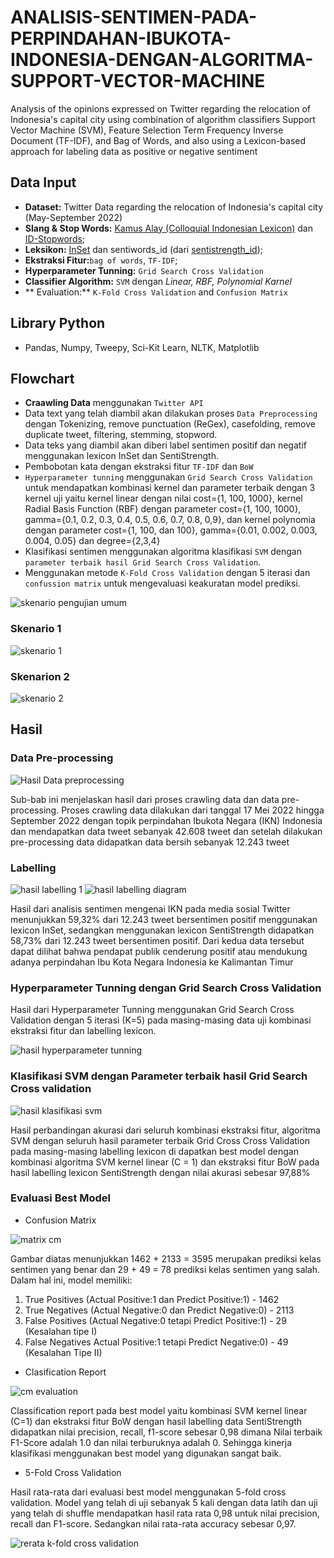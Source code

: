 # ANALISIS-SENTIMEN-PADA-PERPINDAHAN-IBUKOTA-INDONESIA-DENGAN-ALGORITMA-SUPPORT-VECTOR-MACHINE
Analysis of the opinions expressed on Twitter regarding the relocation of Indonesia's capital city using combination of algorithm classifiers Support Vector Machine (SVM), Feature Selection Term Frequency Inverse Document (TF-IDF), and Bag of Words, and also using a Lexicon-based approach for labeling data as positive or negative sentiment

## Data Input
- **Dataset:** Twitter Data regarding the relocation of Indonesia's capital city (May-September 2022)
- **Slang & Stop Words:** [Kamus Alay (Colloquial Indonesian Lexicon)](https://github.com/nasalsabila/kamus-alay) dan [ID-Stopwords](https://github.com/stopwords-iso/stopwords-id);
- **Leksikon:** [InSet](https://github.com/fajri91/InSet) dan sentiwords_id (dari [sentistrength_id](https://github.com/masdevid/sentistrength_id));
- **Ekstraksi Fitur:**`bag of words`, `TF-IDF`;
- **Hyperparameter Tunning:** `Grid Search Cross Validation`
- **Classifier Algorithm:** `SVM` dengan *Linear, RBF, Polynomial Karnel*
- ** Evaluation:** `K-Fold Cross Validation` and `Confusion Matrix`

## Library Python
- Pandas, Numpy, Tweepy,  Sci-Kit Learn, NLTK, Matplotlib


## Flowchart
- **Craawling Data** menggunakan `Twitter API`
- Data text yang telah diambil akan dilakukan proses `Data Preprocessing` dengan Tokenizing, remove punctuation (ReGex), casefolding, remove duplicate tweet, filtering, stemming, stopword.
- Data teks yang diambil akan diberi label sentimen positif dan negatif menggunakan lexicon InSet dan SentiStrength.
- Pembobotan kata dengan ekstraksi fitur `TF-IDF` dan `BoW`
- `Hyperparameter tunning` menggunakan `Grid Search Cross Validation` untuk mendapatkan kombinasi kernel dan parameter terbaik dengan 3 kernel uji yaitu kernel linear dengan nilai cost={1, 100, 1000}, kernel Radial Basis Function (RBF) dengan parameter cost={1, 100, 1000}, gamma={0.1, 0.2, 0.3, 0.4, 0.5, 0.6, 0.7, 0.8, 0,9}, dan kernel polynomia dengan parameter cost={1, 100, dan 100}, gamma={0.01, 0.002, 0.003, 0.004, 0.05} dan degree={2,3,4}
- Klasifikasi sentimen menggunakan algoritma klasifikasi `SVM` dengan `parameter terbaik hasil Grid Search Cross Validation`.
- Menggunakan metode `K-Fold Cross Validation` dengan 5 iterasi dan `confussion matrix` untuk mengevaluasi keakuratan model prediksi.

![skenario pengujian umum](https://user-images.githubusercontent.com/55600482/210097901-c034dcc6-988c-49eb-a22c-54598754d3af.png)
### Skenario 1
![skenario 1](https://user-images.githubusercontent.com/55600482/210097899-544aa5e2-0070-41aa-bc77-69f49832d06a.png)
### Skenarion 2
![skenario 2](https://user-images.githubusercontent.com/55600482/210097900-648e4570-f58f-49e8-a5ec-373f7b3f4fc5.png)

## Hasil
### Data Pre-processing
![Hasil Data preprocessing](https://user-images.githubusercontent.com/55600482/210098656-8bc3bc96-665b-4152-b82f-4312ea172b0f.png)

Sub-bab ini menjelaskan hasil dari proses crawling data dan data pre-processing. Proses crawling data dilakukan dari tanggal 17 Mei 2022 hingga September 2022 dengan topik perpindahan Ibukota Negara (IKN) Indonesia dan mendapatkan data tweet sebanyak 42.608 tweet dan setelah dilakukan pre-processing data didapatkan data bersih sebanyak 12.243 tweet

### Labelling
![hasil labelling 1](https://user-images.githubusercontent.com/55600482/210098651-8d236124-7421-4653-98a3-7b5de09ff2ef.JPG)
![hasil labelling diagram](https://user-images.githubusercontent.com/55600482/210098653-d3c9a367-b36e-496e-882d-27bd194e8094.JPG)

Hasil dari analisis sentimen mengenai IKN pada media sosial Twitter menunjukkan 59,32% dari 12.243 tweet bersentimen positif menggunakan lexicon InSet, sedangkan menggunakan lexicon SentiStrength didapatkan 58,73% dari 12.243 tweet bersentimen positif. Dari kedua data tersebut dapat dilihat bahwa pendapat publik cenderung positif atau mendukung adanya perpindahan Ibu Kota Negara Indonesia ke Kalimantan Timur

### Hyperparameter Tunning dengan Grid Search Cross Validation
Hasil dari Hyperparameter Tunning menggunakan Grid Search Cross Validation dengan 5 iterasi (K=5) pada masing-masing data uji kombinasi ekstraksi fitur dan labelling lexicon.

![hasil hyperparameter tunning](https://user-images.githubusercontent.com/55600482/210098657-c657b649-f449-4dde-bea9-bd631e5037f7.JPG)

### Klasifikasi SVM dengan Parameter terbaik hasil Grid Search Cross validation
![hasil klasifikasi svm](https://user-images.githubusercontent.com/55600482/210098660-6740e577-0685-4124-bb45-ac09485ef16d.JPG)

Hasil perbandingan akurasi dari seluruh kombinasi ekstraksi fitur, algoritma SVM dengan seluruh hasil parameter terbaik Grid Cross Cross Validation pada masing-masing labelling lexicon di dapatkan best model dengan kombinasi algoritma SVM kernel linear (C = 1) dan ekstraksi fitur BoW pada hasil labelling lexicon SentiStrength dengan nilai akurasi sebesar 97,88% 

### Evaluasi Best Model
* Confusion Matrix

![matrix cm](https://user-images.githubusercontent.com/55600482/210099565-95828f35-93a0-4f22-b19a-b61ceef99080.JPG)

Gambar diatas menunjukkan 1462 + 2133 = 3595 merupakan prediksi kelas sentimen yang benar dan 29 + 49 = 78 prediksi kelas sentimen yang salah. Dalam hal ini, model memiliki:
  1.	True Positives (Actual Positive:1 dan Predict Positive:1) - 1462
  2. True Negatives (Actual Negative:0 dan Predict Negative:0) - 2113
  3.	False Positives (Actual Negative:0 tetapi Predict Positive:1) - 29 (Kesalahan tipe I)
  4.	False Negatives Actual Positive:1 tetapi Predict Negative:0) - 49 (Kesalahan Tipe II)

* Clasification Report

![cm evaluation](https://user-images.githubusercontent.com/55600482/210099493-1b21768e-85de-4de5-87f7-4bf6a3b6bae1.JPG)

Classification report pada best model yaitu kombinasi SVM kernel linear (C=1) dan ekstraksi fitur BoW dengan hasil labelling data SentiStrength didapatkan nilai precision, recall, f1-score sebesar 0,98 dimana Nilai terbaik F1-Score adalah 1.0 dan nilai terburuknya adalah 0. Sehingga kinerja klasifikasi menggunakan best model yang digunakan sangat baik.

* 5-Fold Cross Validation

Hasil rata-rata dari evaluasi best model menggunakan 5-fold cross validation. Model yang telah di uji sebanyak 5 kali dengan data latih dan uji yang telah di shuffle mendapatkan hasil rata rata 0,98 untuk nilai precision, recall dan F1-score. Sedangkan nilai rata-rata accuracy sebesar 0,97.

![rerata k-fold cross validation](https://user-images.githubusercontent.com/55600482/210099495-8d89833c-92ce-49c4-9ce2-9b95f89585fe.JPG)
